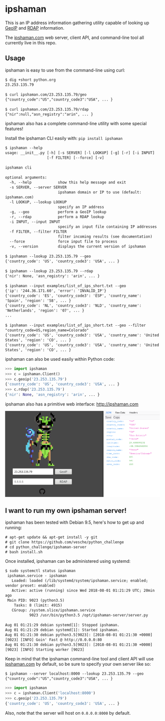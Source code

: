 # ipshaman

This is an IP address information gathering utility capable of looking up [GeoIP](https://www.maxmind.com/en/geoip2-services-and-databases) and [RDAP](https://en.wikipedia.org/wiki/Registration_Data_Access_Protocol) information.

The [ipshaman.com](http://ipshaman.com) web server, client API, and command-line tool all currently live in this repo.

## Usage

ipshaman is easy to use from the command-line using curl:

```
$ dig +short python.org
23.253.135.79

$ curl ipshaman.com/23.253.135.79/geo
{"country_code":"US","country_code3":"USA", ... }

$ curl ipshaman.com/23.253.135.79/rdap
{"nir":null,"asn_registry":"arin", ... }
```

ipshaman also has a complete command-line utility with some special features!

Install the ipshaman CLI easily with: `pip install ipshaman`

```
$ ipshaman --help
usage: __init__.py [-h] [-s SERVER] [-l LOOKUP] [-g] [-r] [-i INPUT]
                   [-f FILTER] [--force] [-v]

ipshaman cli

optional arguments:
  -h, --help            show this help message and exit
  -s SERVER, --server SERVER
                        ipshaman domain or IP to use (default: ipshaman.com)
  -l LOOKUP, --lookup LOOKUP
                        specify an IP address
  -g, --geo             perform a GeoIP lookup
  -r, --rdap            perform a RDAP lookup
  -i INPUT, --input INPUT
                        specify an input file containing IP addresses
  -f FILTER, --filter FILTER
                        filter incoming results (see documentation)
  --force               force input file to process
  -v, --version         displays the current version of ipshaman

$ ipshaman --lookup 23.253.135.79 --geo
{'country_code': 'US', 'country_code3': 'USA', ... }

$ ipshaman --lookup 23.253.135.79 --rdap
{'nir': None, 'asn_registry': 'arin', ... }

$ ipshaman --input examples/list_of_ips_short.txt --geo
{'ip': '244.36.171.60', 'error': 'INVALID_IP'}
{'country_code': 'ES', 'country_code3': 'ESP', 'country_name': 'Spain', 'region': '58', ... }
{'country_code': 'NL', 'country_code3': 'NLD', 'country_name': 'Netherlands', 'region': '07', ... }
...

$ ipshaman --input examples/list_of_ips_short.txt --geo --filter "country_code=US,region_name=Colorado"
{'country_code': 'US', 'country_code3': 'USA', 'country_name': 'United States', 'region': 'CO', ... }
{'country_code': 'US', 'country_code3': 'USA', 'country_name': 'United States', 'region': 'CO', ... }
```

ipshaman can also be used easily within Python code:

```python
>>> import ipshaman
>>> c = ipshaman.Client()
>>> c.geoip('23.253.135.79')
{'country_code': 'US', 'country_code3': 'USA', ... }
>>> c.rdap('23.253.135.79')                               
{'nir': None, 'asn_registry': 'arin', ... }
```

ipshaman also has a primitive web interface: http://ipshaman.com

![scrot](scrot.png)

## I want to run my own ipshaman server!

ipshaman has been tested with Debian 9.5, here's how to get up and running:

```
# apt-get update && apt-get install -y git
# git clone https://github.com/vesche/python_challenge
# cd python_challenge/ipshaman-server
# bash install.sh
```

Once installed, ipshaman can be administered using systemd:

```
$ sudo systemctl status ipshaman
 ipshaman.service - ipshaman
   Loaded: loaded (/lib/systemd/system/ipshaman.service; enabled; vendor preset: enabled)
   Active: active (running) since Wed 2018-08-01 01:21:29 UTC; 20min ago
 Main PID: 9023 (python3.5)
    Tasks: 8 (limit: 4915)
   CGroup: /system.slice/ipshaman.service
           9023 /usr/bin/python3.5 /opt/ipshaman-server/server.py

Aug 01 01:21:29 debian systemd[1]: Stopped ipshaman.
Aug 01 01:21:29 debian systemd[1]: Started ipshaman.
Aug 01 01:21:30 debian python3.5[9023]: [2018-08-01 01:21:30 +0000] [9023] [INFO] Goin' Fast @ http://0.0.0.0:80
Aug 01 01:21:30 debian python3.5[9023]: [2018-08-01 01:21:30 +0000] [9023] [INFO] Starting worker [9023]
```

Keep in mind that the ipshaman command-line tool and client API will use [ipshaman.com](http://ipshaman.com) by default, so be sure to specify your own server like so:

```
$ ipshaman --server localhost:8000 --lookup 23.253.135.79 --geo
{"country_code":"US","country_code3":"USA", ... }
```

```python
>>> import ipshaman
>>> c = ipshaman.Client('localhost:8000')
>>> c.geoip('23.253.135.79')
{'country_code': 'US', 'country_code3': 'USA', ... }
```

Also, note that the server will host on `0.0.0.0:8000` by default.
